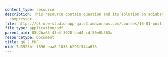 ```yaml
---
content_type: resource
description: This resource contain question and its solution on adiabatic steady flow
  compressor.
file: https://ol-ocw-studio-app-qa.s3.amazonaws.com/courses/16-01-unified-engineering-i-ii-iii-iv-fall-2005-spring-2006/7d3923bff896eaa81038b293f544a678_q6_2.PDF
file_type: application/pdf
parent_uid: 05b2ba63-43e4-3028-bad4-cdf50e0b363a
resourcetype: Document
title: q6_2.PDF
uid: 7d3923bf-f896-eaa8-1038-b293f544a678
---
```

